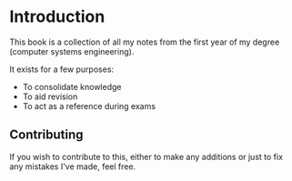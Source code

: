 # Introduction

This book is a collection of all my notes from the first year of my degree (computer systems engineering).

It exists for a few purposes:

- To consolidate knowledge
- To aid revision
- To act as a reference during exams

## Contributing

If you wish to contribute to this, either to make any additions or just to fix any mistakes I've made, feel free.
